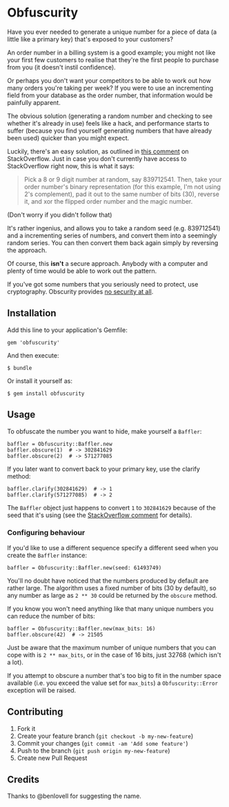 # Obfuscurity

Have you ever needed to generate a unique number for a piece of data (a
little like a primary key) that's exposed to your customers?

An order number in a billing system is a good example; you might not
like your first few customers to realise that they're the first people
to purchase from you (it doesn't instil confidence).

Or perhaps you don't want your competitors to be able to work out how
many orders you're taking per week? If you were to use an incrementing
field from your database as the order number, that information would be
painfully apparent.

The obvious solution (generating a random number and checking to see
whether it's already in use) feels like a hack, and performance starts
to suffer (because you find yourself generating numbers that have
already been used) quicker than you might expect.

Luckily, there's an easy solution, as outlined in [this comment][comment]
on StackOverflow. Just in case you don't currently have access to
StackOverflow right now, this is what it says:

> Pick a 8 or 9 digit number at random, say 839712541. Then, take your
> order number's binary representation (for this example, I'm not using
> 2's complement), pad it out to the same number of bits (30), reverse it,
> and xor the flipped order number and the magic number.

[comment]: http://stackoverflow.com/a/612085/158841

(Don't worry if you didn't follow that)

It's rather ingenius, and allows you to take a random seed (e.g.
839712541) and a incrementing series of numbers, and convert them into a
seemingly random series. You can then convert them back again simply by
reversing the approach.

Of course, this **isn't** a secure approach. Anybody with a computer and
plenty of time would be able to work out the pattern.

If you've got some numbers that you seriously need to protect, use
cryptography. Obscurity provides [no security at all][wikipedia].

[wikipedia]: http://en.wikipedia.org/wiki/Security_through_obscurity

## Installation

Add this line to your application's Gemfile:

    gem 'obfuscurity'

And then execute:

    $ bundle

Or install it yourself as:

    $ gem install obfuscurity

## Usage

To obfuscate the number you want to hide, make yourself a `Baffler`:

    baffler = Obfuscurity::Baffler.new
    baffler.obscure(1)  # -> 302841629
    baffler.obscure(2)  # -> 571277085

If you later want to convert back to your primary key, use the clarify
method:

    baffler.clarify(302841629)  # -> 1
    baffler.clarify(571277085)  # -> 2

The `Baffler` object just happens to convert `1` to `302841629` because
of the seed that it's using (see the [StackOverflow comment][comment]
for details).

### Configuring behaviour

If you'd like to use a different sequence specify a different seed when
you create the `Baffler` instance:

    baffler = Obfuscurity::Baffler.new(seed: 61493749)

You'll no doubt have noticed that the numbers produced by default are
rather large. The algorithm uses a fixed number of bits (30 by default),
so any number as large as `2 ** 30` could be returned by the `obscure`
method.

If you know you won't need anything like that many unique numbers you
can reduce the number of bits:

    baffler = Obfuscurity::Baffler.new(max_bits: 16)
    baffler.obscure(42)  # -> 21505

Just be aware that the maximum number of unique numbers that you can
cope with is `2 ** max_bits`, or in the case of 16 bits, just 32768
(which isn't a lot).

If you attempt to obscure a number that's too big to fit in the number
space available (i.e. you exceed the value set for `max_bits`) a
`Obfuscurity::Error` exception will be raised.

## Contributing

1. Fork it
2. Create your feature branch (`git checkout -b my-new-feature`)
3. Commit your changes (`git commit -am 'Add some feature'`)
4. Push to the branch (`git push origin my-new-feature`)
5. Create new Pull Request

## Credits

Thanks to @benlovell for suggesting the name.
